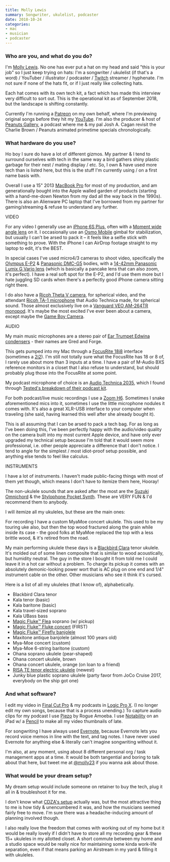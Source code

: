 ```yaml
---
title: Molly Lewis
summary: Songwriter, ukulelist, podcaster 
date: 2018-10-24
categories:
- mac
- musician
- podcaster
---
```


### Who are you, and what do you do?

I'm [Molly Lewis](http://www.mollylewis.wtf/ "Molly's website."). No one has ever put a hat on my head and said "this is your job" so I just keep trying on hats: I'm a songwriter / ukulelist (if that's a word) / YouTuber / illustrator / podcaster / [Twitch][] streamer / hyphenate.  I'm not sure if none of the hats fit, or if I just really like collecting hats.

Each hat comes with its own tech kit, a fact which has made this interview very difficult to sort out. This is the operational kit as of September 2018, but the landscape is shifting constantly.

Currently I'm running a [Patreon](https://patreon.com/molly "Molly's Patreon account.") on my own behalf, where I'm previewing original songs before they hit my [YouTube](https://www.youtube.com/c/MollyLewisMusic/ "Molly's YouTube account."). I'm also the producer & host of [Peanuts Gallery](http://peanuts.gallery/ "Molly's podcast."), a podcast where me & my pal Josh A. Cagan revisit the Charlie Brown / Peanuts animated primetime specials chronologically.

### What hardware do you use?

Ho boy I sure do have a lot of different gizmos. My partner & I tend to surround ourselves with tech in the same way a bird gathers shiny plastic garbage for their nest / mating display / etc. So, I own & have used more tech than is listed here, but this is the stuff I'm currently using / on a first name basis with.

Overall I use a 15" 2013 [MacBook Pro][macbook-pro] for most of my production, and am generationally bought into the Apple walled garden of products (starting with a hand-me-down Newton from my dad all the way back in the 1990s). There is also an Alienware PC laptop that I've borrowed from my partner for gaming/streaming & refuse to understand any further.

VIDEO

For any video I generally use an [iPhone 6S Plus][iphone-6s-plus], often with a [Moment wide angle lens][wide-lens] on it. I occasionally use an [Osmo Mobile][osmo-mobile] gimbal for stabilization, but usually I can't be arsed to pack it – it feels like a selfie stick with something to prove. With the iPhone I can AirDrop footage straight to my laptop to edit, it's the BEST.

In special cases I've used micro4/3 cameras to shoot video, specifically the [Olympus E-P2][pen-e-p2] & [Panasonic DMC-G5][lumix-dmc-g5] bodies, with a [14-42mm Panasonic Lumix G Vario lens][lumix-g-vario-14-42mm-f3.5-asph] (which is basically a pancake lens that can also zoom, it's perfect). I have a real soft spot for the E-P2, and I'd use them more but I hate juggling SD cards when there's a perfectly good iPhone camera sitting right there.

I do also have a [Ricoh Theta V camera][theta-v], for spherical video, and the attendant [Ricoh TA-1 microphone][3d-microphone-ta-1] that Audio Technica made, for spherical sound. Those almost exclusively live on a [Vanguard VEO AM-264TR monopod][veo-2-am-264tr]. It's maybe the most excited I've ever been about a camera, except maybe the [Game Boy Camera][game-boy-camera].

AUDIO

My main music microphones are a stereo pair of [Ear Trumpet Edwina condensers][edwina-stereo] - their names are Gred and Forge.

This gets pumped into my Mac through a [FocusRite 18i8][scarlett-18i8] interface (sometimes a [2i2][scarlett-2i2]). I'm still not totally sure what the FocusRite has 18 or 8 of, I rarely use about more than 3 inputs at a time. I have a pair of M-Audio BXS reference monitors in a closet that I also refuse to understand, but should probably plug those into the FocusRite at some point.

My podcast microphone of choice is an [Audio Technica 2035][at2035], which I found through [Tested's breakdown of their podcast kit](https://www.tested.com/tech/460310-tested-depth-our-podcasting-gear-and-setup/ "A Tested video about their podcast setup.").

For both podcast/live music recordings I use a [Zoom H6][h6]. Sometimes I snake aforementioned mics into it, sometimes I use the little microphone nodules it comes with. It's also a great XLR-USB interface to your computer when traveling (she said, having learned this well after she already bought it).

This is all assuming that I can be arsed to pack a tech bag. For as long as I've been doing this, I've been perfectly happy with the audio/video quality on the camera built into my most current Apple device, and have only ever upgraded my technical setup because I'm told that it would seem more professional, i.e. other people appreciate a difference that I don't notice. I tend to angle for the simplest / most idiot-proof setup possible, and anything else tends to feel like calculus.

INSTRUMENTS

I have a lot of instruments. I haven't made public-facing things with most of them yet though, which means I don't have to itemize them here, Hooray!

The non-ukulele sounds that are asked after the most are the [Suzuki Omnichord][omnichord] & the [Stylophone Pocket Synth][stylophone-s-1-retro-pocket-synth]. These are VERY FUN & I'd recommend them to anybody.

I will itemize all my ukuleles, but these are the main ones:

For recording I have a custom MyaMoe concert ukulele. This used to be my touring uke also, but then the top wood fractured along the grain while inside its case - the good folks at MyaMoe replaced the top with a less brittle wood, & it's retired from the road.

My main performing ukulele these days is a [Blackbird Clara][clara] tenor ukulele. It's molded out of some linen composite that is similar to wood acoustically, but humidity neutral. The guy in the store I bought it from told me I could leave it in a hot car without a problem. To charge its pickup it comes with an absolutely demonic-looking power wort that is AC plug on one end and 1/4" instrument cable on the other. Other musicians who see it think it's cursed.

Here is a list of all my ukuleles (that I know of), alphabetically.

- Blackbird Clara tenor
- Kala tenor (basic)
- Kala baritone (basic)
- Kala travel-sized soprano
- Kala UBass bass
- [Magic Fluke™ Flea][flea] soprano (w/ pickup)
- [Magic Fluke™ Fluke concert][fluke] (FIRST)
- [Magic Fluke™ Firefly banjolele][firefly]
- Maxitone antique banjolele (almost 100 years old)
- Mya-Moe concert (custom)
- Mya-Moe 6-string baritone (custom)
- Ohana soprano ukulele (pear-shaped)
- Ohana concert ukulele, brown
- Ohana concert ukulele, orange (on loan to a friend) 
- [RISA TE tenor electric ukulele][te-tenor] (newest)
- Junky blue plastic soprano ukulele (party favor from JoCo Cruise 2017, everybody on the ship got one)

### And what software?

I edit my video in [Final Cut Pro][final-cut-pro] & my podcasts in [Logic Pro X][logic-pro]. (I no longer edit my own songs, because that is a process unending.) To capture audio clips for my podcast I use [Piezo][] by Rogue Amoeba. I use [Notability][notability-ios] on an iPad w/ a [Pencil][] to make all my video thumbnails of late.

For songwriting I have always used [Evernote][], because Evernote lets you record voice memos in line with the text, and tag notes. I have never used Evernote for anything else & literally can't imagine songwriting without it.

I'm also, at any moment, using about 8 different personal org / task management apps at a time. It would be both tangential and boring to talk about that here, but tweet me at [@molly23](https://twitter.com/@molly23 "Molly's Twitter account.") if you wanna ask about those.

### What would be your dream setup?

My dream setup would include someone on retainer to buy the tech, plug it all in & troubleshoot it for me.

I don't know what [CDZA's setup](https://www.youtube.com/watch?v=4Gks6-m99Ec "A YouTube video of the Aces of Bass band.") actually was, but the most attractive thing to me is how tidy & unencumbered it was, and how the musicians seemed fairly free to move. I'm sure there was a headache-inducing amount of planning involved though.

I also really love the freedom that comes with working out of my home but it would be really lovely if I didn't have to store all my recording gear & these 15+ ukuleles in my allotted closet. A short commute between my home and a studio space would be really nice for maintaining some kinda work-life separation, even if that means parking an Airstream in my yard & filling it with ukuleles.

[3d-microphone-ta-1]: https://us.ricoh-imaging.com/index.php/accessories/theta-22/ta-1 "A 3D microphone for the Theta V."
[at2035]: https://www.audio-technica.com/cms/wired_mics/cebb57a269d232ee/ "A cardioid microphone."
[clara]: https://www.blackbirdguitar.com/products/clara-concert-ukulele "A concert ukulele."
[edwina-stereo]: http://www.eartrumpetlabs.com/products/microphones/edwina-stereo "A condenser microphone."
[evernote]: https://evernote.com/ "Online software for capturing notes."
[final-cut-pro]: https://en.wikipedia.org/wiki/Final_Cut_Pro "A nonlinear video editor."
[firefly]: https://www.magicfluke.com/Firefly-s/1514.htm "A banjo ukulele."
[flea]: https://www.magicfluke.com/Flea-s/1513.htm "A ukulele."
[fluke]: https://www.magicfluke.com/Fluke-s/1477.htm "A ukulele."
[game-boy-camera]: https://en.wikipedia.org/wiki/Game_Boy_Camera "A camera for the Game Boy console."
[h6]: https://www.amazon.com/Zoom-H6-Six-Track-Portable-Recorder/dp/B00DFU9BRK "A portable six-track recorder."
[iphone-6s-plus]: https://en.wikipedia.org/wiki/IPhone_6s_Plus "A large smartphone."
[logic-pro]: https://www.apple.com/logic-pro/ "A professional audio application for the Mac."
[lumix-dmc-g5]: https://en.wikipedia.org/wiki/Panasonic_Lumix_DMC-G5 "A 16.7 megapixel Micro Four Thirds camera."
[lumix-g-vario-14-42mm-f3.5-asph]: https://shop.panasonic.com/support-only/H-FS014042.html "A pancake lens."
[macbook-pro]: https://www.apple.com/macbook-pro/ "A laptop."
[notability-ios]: https://itunes.apple.com/us/app/notability/id360593530 "A note-taking app."
[omnichord]: https://en.wikipedia.org/wiki/Omnichord "A unique electronic musical instrument."
[osmo-mobile]: https://www.dji.com/osmo-mobile "A hand-held dock for turning a smart phone into a motion camera."
[pen-e-p2]: https://en.wikipedia.org/wiki/Olympus_PEN_E-P2 "A 12.3 megapixel Micro Four Thirds camera."
[pencil]: https://www.fiftythree.com/pencil "An iPad stylus."
[piezo]: https://rogueamoeba.com/piezo/ "A recording app for the Mac."
[scarlett-18i8]: https://us.focusrite.com/usb-audio-interfaces/scarlett-18i8 "A USB audio interface."
[scarlett-2i2]: https://focusrite.com/en/usb-audio-interface/scarlett/scarlett-2i2-studio "A USB audio interface."
[stylophone-s-1-retro-pocket-synth]: https://equipboard.com/items/dubreq-stylophone-s-1-retro-pocket-synth "A pocket synth."
[te-tenor]: https://www.ukulele.de/shop4/en/risa-te-tenor-surf-green "An electric ukulele."
[theta-v]: https://us.ricoh-imaging.com/index.php/cameras/theta-v "A 4K 360 degree camera."
[twitch]: https://www.twitch.tv/ "A video broadcasting service."
[veo-2-am-264tr]: https://www.vanguardworld.us/photo_video_us/veo-2-am-264tr.html "A portable monopod."
[wide-lens]: https://www.shopmoment.com/shop/new-wide-lens "A wide angle lens for mobile phones."
